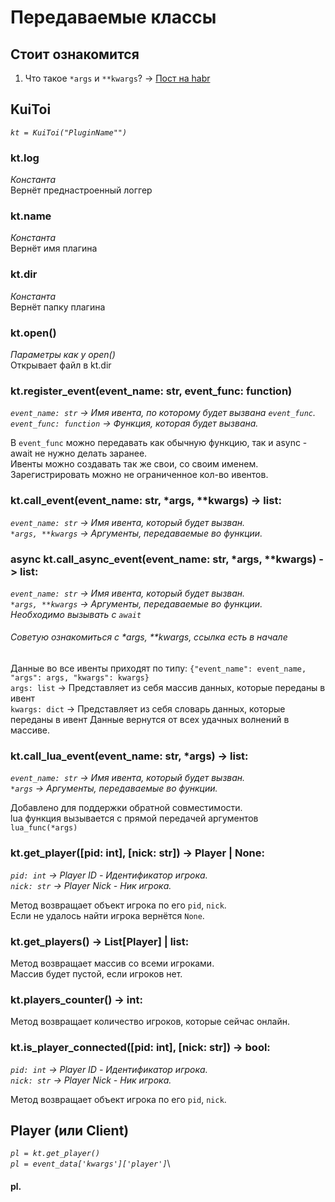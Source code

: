 # Передаваемые классы

## Стоит ознакомится

1. Что такое `*args` и `**kwargs`? -> [Пост на habr](https://habr.com/ru/companies/ruvds/articles/482464/)

## KuiToi 
_`kt = KuiToi("PluginName"")`_

### kt.log
_Константа_\
Вернёт преднастроенный логгер

### kt.name
_Константа_\
Вернёт имя плагина

### kt.dir
_Константа_\
Вернёт папку плагина

### kt.open()
_Параметры как у open()_\
Открывает файл в kt.dir

### kt.register_event(event_name: str, event_func: function)
_`event_name: str` -> Имя ивента, по которому будет вызвана `event_func`._\
_`event_func: function` -> Функция, которая будет вызвана._

В `event_func` можно передавать как обычную функцию, так и async - await не нужно делать заранее.\
Ивенты можно создавать так же свои, со своим именем.\
Зарегистрировать можно не ограниченное кол-во ивентов.

### kt.call_event(event_name: str, *args, **kwargs) -> list:
_`event_name: str` -> Имя ивента, который будет вызван._\
_`*args, **kwargs` -> Аргументы, передаваемые во функции._

### **async** kt.call_async_event(event_name: str, *args, **kwargs) -> list:
_`event_name: str` -> Имя ивента, который будет вызван._\
_`*args, **kwargs` -> Аргументы, передаваемые во функции._\
_Необходимо вызывать с `await`_

###### _Советую ознакомиться с *args, **kwargs_, ссылка есть в начале
Данные во все ивенты приходят по типу: `{"event_name": event_name, "args": args, "kwargs": kwargs}`\
`args: list` -> Представляет из себя массив данных, которые переданы в ивент\
`kwargs: dict` -> Представляет из себя словарь данных, которые переданы в ивент
Данные вернутся от всех удачных волнений в массиве.

### kt.call_lua_event(event_name: str, *args) -> list:
_`event_name: str` -> Имя ивента, который будет вызван._\
_`*args` -> Аргументы, передаваемые во функции._

Добавлено для поддержки обратной совместимости.\
lua функция вызывается с прямой передачей аргументов `lua_func(*args)`

### kt.get_player([pid: int], [nick: str]) -> Player | None:
_`pid: int` -> Player ID - Идентификатор игрока._\
_`nick: str` -> Player Nick - Ник игрока._

Метод возвращает объект игрока по его `pid`, `nick`.\
Если не удалось найти игрока вернётся `None`.

### kt.get_players() -> List[Player] | list:

Метод возвращает массив со всеми игроками.\
Массив будет пустой, если игроков нет.

### kt.players_counter() -> int:

Метод возвращает количество игроков, которые сейчас онлайн.

### kt.is_player_connected([pid: int], [nick: str]) -> bool:
_`pid: int` -> Player ID - Идентификатор игрока._\
_`nick: str` -> Player Nick - Ник игрока._

Метод возвращает объект игрока по его `pid`, `nick`.

## Player (или Client) 
_`pl = kt.get_player()`_\
_`pl = event_data['kwargs']['player']`_\

#### pl.
